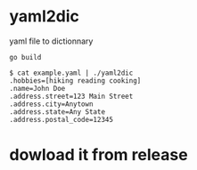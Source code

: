 # yaml2dic
yaml file to dictionnary

    go build

    $ cat example.yaml | ./yaml2dic
    .hobbies=[hiking reading cooking]
    .name=John Doe
    .address.street=123 Main Street
    .address.city=Anytown
    .address.state=Any State
    .address.postal_code=12345

# dowload it from release
